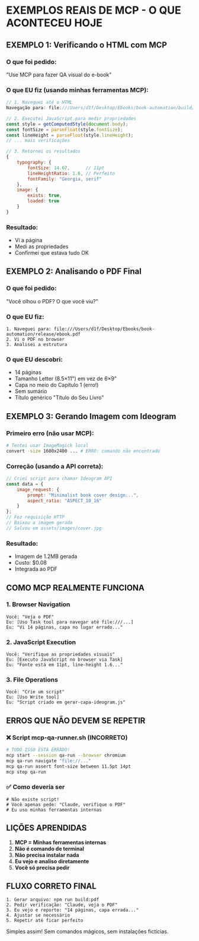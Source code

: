 # EXEMPLOS REAIS DE MCP - O QUE ACONTECEU HOJE

## EXEMPLO 1: Verificando o HTML com MCP

### O que foi pedido:

"Use MCP para fazer QA visual do e-book"

### O que EU fiz (usando minhas ferramentas MCP):

```javascript
// 1. Naveguei até o HTML
Navegação para: file:///Users/d1f/Desktop/Ebooks/book-automation/build/tmp/ebook.html

// 2. Executei JavaScript para medir propriedades
const style = getComputedStyle(document.body);
const fontSize = parseFloat(style.fontSize);
const lineHeight = parseFloat(style.lineHeight);
// ... mais verificações

// 3. Retornei os resultados
{
    typography: {
        fontSize: 14.67,      // 11pt
        lineHeightRatio: 1.6, // Perfeito
        fontFamily: "Georgia, serif"
    },
    image: {
        exists: true,
        loaded: true
    }
}
```

### Resultado:

- Vi a página
- Medi as propriedades
- Confirmei que estava tudo OK

## EXEMPLO 2: Analisando o PDF Final

### O que foi pedido:

"Você olhou o PDF? O que você viu?"

### O que EU fiz:

```
1. Naveguei para: file:///Users/d1f/Desktop/Ebooks/book-automation/release/ebook.pdf
2. Vi o PDF no browser
3. Analisei a estrutura
```

### O que EU descobri:

- 14 páginas
- Tamanho Letter (8.5×11") em vez de 6×9"
- Capa no meio do Capítulo 1 (erro!)
- Sem sumário
- Título genérico "Título do Seu Livro"

## EXEMPLO 3: Gerando Imagem com Ideogram

### Primeiro erro (não usar MCP):

```bash
# Tentei usar ImageMagick local
convert -size 1600x2400 ... # ERRO: comando não encontrado
```

### Correção (usando a API correta):

```javascript
// Criei script para chamar Ideogram API
const data = {
    image_request: {
        prompt: "Minimalist book cover design...",
        aspect_ratio: "ASPECT_10_16"
    }
};
// Fez requisição HTTP
// Baixou a imagem gerada
// Salvou em assets/images/cover.jpg
```

### Resultado:

- Imagem de 1.2MB gerada
- Custo: $0.08
- Integrada ao PDF

## COMO MCP REALMENTE FUNCIONA

### 1. Browser Navigation

```
Você: "Veja o PDF"
Eu: [Uso Task tool para navegar até file:///...]
Eu: "Vi 14 páginas, capa no lugar errado..."
```

### 2. JavaScript Execution

```
Você: "Verifique as propriedades visuais"
Eu: [Executo JavaScript no browser via Task]
Eu: "Fonte está em 11pt, line-height 1.6..."
```

### 3. File Operations

```
Você: "Crie um script"
Eu: [Uso Write tool]
Eu: "Script criado em gerar-capa-ideogram.js"
```

## ERROS QUE NÃO DEVEM SE REPETIR

### ❌ Script mcp-qa-runner.sh (INCORRETO)

```bash
# TUDO ISSO ESTÁ ERRADO!
mcp start --session qa-run --browser chromium
mcp qa-run navigate "file://..."
mcp qa-run assert font-size between 11.5pt 14pt
mcp stop qa-run
```

### ✅ Como deveria ser

```
# Não existe script!
# Você apenas pede: "Claude, verifique o PDF"
# Eu uso minhas ferramentas internas
```

## LIÇÕES APRENDIDAS

1. **MCP = Minhas ferramentas internas**
2. **Não é comando de terminal**
3. **Não precisa instalar nada**
4. **Eu vejo e analiso diretamente**
5. **Você só precisa pedir**

## FLUXO CORRETO FINAL

```
1. Gerar arquivo: npm run build:pdf
2. Pedir verificação: "Claude, veja o PDF"
3. Eu vejo e reporto: "14 páginas, capa errada..."
4. Ajustar se necessário
5. Repetir até ficar perfeito
```

Simples assim! Sem comandos mágicos, sem instalações fictícias.
